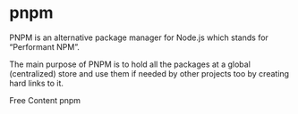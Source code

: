 # pnpm
PNPM is an alternative package manager for Node.js which stands for “Performant NPM”.

The main purpose of PNPM is to hold all the packages at a global (centralized) store and use them if needed by other projects too by creating hard links to it.

<ResourceGroupTitle>Free Content pnpm</ResourceGroupTitle>
